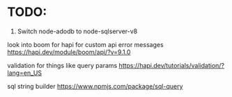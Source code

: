 # TODO:

1. Switch node-adodb to node-sqlserver-v8

look into boom for hapi for custom api error messages
https://hapi.dev/module/boom/api/?v=9.1.0

validation for things like query params
https://hapi.dev/tutorials/validation/?lang=en_US

sql string builder
https://www.npmjs.com/package/sql-query
